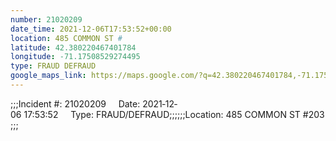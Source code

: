 ```yaml
---
number: 21020209
date_time: 2021-12-06T17:53:52+00:00
location: 485 COMMON ST #
latitude: 42.380220467401784
longitude: -71.17508529274495
type: FRAUD DEFRAUD
google_maps_link: https://maps.google.com/?q=42.380220467401784,-71.17508529274495
---
```


;;;Incident #: 21020209     Date: 2021‐12‐06 17:53:52     Type: FRAUD/DEFRAUD;;;;;;Location: 485 COMMON ST #203;;;
